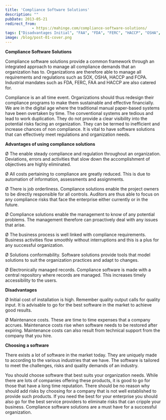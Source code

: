 ```yaml
---
title: 'Compliance Software Solutions'
description: ""
pubDate: 2013-05-21
redirect_from:
            - https://mahinge.com/compliance-software-solutions/
tags: ["Disadvantages Initial", "FAA", "FDA", "FERC", "HACCP", "OSHA", "SOX", "Affiliate Marketing"]
image: /blog/post-01-cover.png
---
```

**Compliance Software Solutions**

Compliance software solutions provide a common framework through an integrated approach to manage all compliance demands that an organization has to. Organizations are therefore<!--more--> able to manage all requirements and regulations such as SOX, OSHA, HACCP and FCPA. Industrial mandates such as FDA, FERC, FAA and HACCP are also catered for.

Compliance is an all time event. Organizations should thus redesign their compliance programs to make them sustainable and effective financially. We are in the digital age where the traditional manual paper-based systems have been overtaken by time. The conventional systems are tedious and lead to work duplication. They do not provide a clear visibility into the potential risks facing an organization. They can be termed to inefficient and increase chances of non compliance. It is vital to have software solutions that can effectively meet regulations and organization needs.

**Advantages of using compliance solutions**

Ø The enable steady compliance and regulation throughout an organization. Deviations, errors and activities that slow down the accomplishment of objectives are highly eliminated.

Ø All costs pertaining to compliance are greatly reduced. This is due to automation of information, assessments and assignments.

Ø There is job orderliness. Compliance solutions enable the project owners to be directly responsible for all controls. Auditors are thus able to focus on any compliance risks that face the enterprise either currently or in the future.

Ø Compliance solutions enable the management to know of any potential problems. The management therefore can proactively deal with any issues that arise.

Ø The business process is well linked with compliance requirements. Business activities flow smoothly without interruptions and this is a plus for any successful organization.

Ø Solutions conformability. Software solutions provide tools that model solutions to suit the organization practices and adapt to changes.

Ø Electronically managed records. Compliance software is made with a central repository where records are managed. This increases timely accessibility to the users.

**Disadvantages**

Ø Initial cost of installation is high. Remember quality output calls for quality input. It is advisable to go for the best software in the market to achieve good results.

Ø Maintenance costs. These are time to time expenses that a company accrues. Maintenance costs rise when software needs to be restored after expiring. Maintenance costs can also result from technical support from the company that you hire.

**Choosing a software**

There exists a lot of software in the market today. They are uniquely made to according to the various industries that we have. The software is tailored to meet the challenges, risks and quality demands of an industry.

You should choose software that best suits your organization needs. While there are lots of companies offering these products, it is good to go for those that have a long time reputation. There should be no reason why should add risks by choosing for a company that is not well established to provide such products. If you need the best for your enterprise you should also go for the best service providers to eliminate risks that can cripple your business. Compliance software solutions are a must have for a successful organization.

